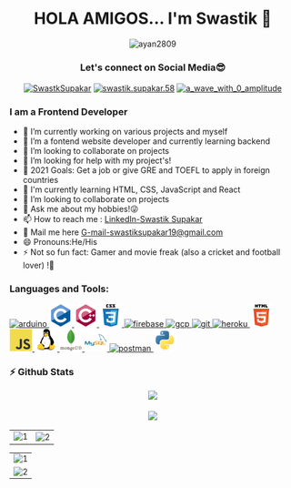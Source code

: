 <h1 align="center">HOLA AMIGOS... I'm Swastik 👋</h1>
<p align="center"> <img src="https://komarev.com/ghpvc/?username=swastik58&label=Profile%20views&color=0e75b6&style=flat" alt="ayan2809" /> </p>


<p align="center">
<h3 align="center">Let's connect on Social Media😎</h3>
<p align="center">
<a href="https://twitter.com/SwastikSupakar" target="_blank"><img align="center" src="https://raw.githubusercontent.com/rahuldkjain/github-profile-readme-generator/master/src/images/icons/Social/twitter.svg" alt="SwastkSupakar" height="30" width="40" /></a>
<a href="https://www.facebook.com/swastik.supakar.58/" target="_blank"><img align="center" src="https://raw.githubusercontent.com/rahuldkjain/github-profile-readme-generator/master/src/images/icons/Social/facebook.svg" alt="swastik.supakar.58" height="30" width="40" /></a>
<a href="https://www.instagram.com/a_wave_with_0_amplitude/?hl=en" target="_blank"><img align="center" src="https://raw.githubusercontent.com/rahuldkjain/github-profile-readme-generator/master/src/images/icons/Social/instagram.svg" alt="a_wave_with_0_amplitude" height="30" width="40" /></a>
</p>
</p>



### I am a Frontend Developer

- 🔭 I’m currently working on various projects and myself
- 🌱 I’m a fontend website developer and currently learning backend
- 👯 I’m looking to collaborate on projects
- 🤔 I’m looking for help with my project's!
- 🥅 2021 Goals: Get a job or give GRE and TOEFL to apply in foreign countries
- 🌱 I'm currently learning HTML, CSS, JavaScript and React
- 👯 I’m looking to collaborate on projects
- 💬 Ask me about my hobbies!😜
- 📫 How to reach me : [LinkedIn-Swastik Supakar](https://www.linkedin.com/in/swastik-s-697214100/) 
- 📩 Mail me here [G-mail-swastiksupakar19@gmail.com](mailto:swastiksupakar19@gmail.com)
- 😄 Pronouns:He/His
- ⚡ Not so fun fact: Gamer and movie freak (also a cricket and football lover) !🤣

<h3 align="left">Languages and Tools:</h3>
<p align="left"> <a href="https://www.arduino.cc/" target="_blank"> <img src="https://cdn.worldvectorlogo.com/logos/arduino-1.svg" alt="arduino" width="40" height="40"/> </a> <a href="https://www.cprogramming.com/" target="_blank"> <img src="https://raw.githubusercontent.com/devicons/devicon/master/icons/c/c-original.svg" alt="c" width="40" height="40"/> </a> <a href="https://www.w3schools.com/cpp/" target="_blank"> <img src="https://raw.githubusercontent.com/devicons/devicon/master/icons/cplusplus/cplusplus-original.svg" alt="cplusplus" width="40" height="40"/> </a> <a href="https://www.w3schools.com/css/" target="_blank"> <img src="https://raw.githubusercontent.com/devicons/devicon/master/icons/css3/css3-original-wordmark.svg" alt="css3" width="40" height="40"/> </a> <a href="https://firebase.google.com/" target="_blank"> <img src="https://www.vectorlogo.zone/logos/firebase/firebase-icon.svg" alt="firebase" width="40" height="40"/> </a> <a href="https://cloud.google.com" target="_blank"> <img src="https://www.vectorlogo.zone/logos/google_cloud/google_cloud-icon.svg" alt="gcp" width="40" height="40"/> </a> <a href="https://git-scm.com/" target="_blank"> <img src="https://www.vectorlogo.zone/logos/git-scm/git-scm-icon.svg" alt="git" width="40" height="40"/> </a> <a href="https://heroku.com" target="_blank"> <img src="https://www.vectorlogo.zone/logos/heroku/heroku-icon.svg" alt="heroku" width="40" height="40"/> </a> <a href="https://www.w3.org/html/" target="_blank"> <img src="https://raw.githubusercontent.com/devicons/devicon/master/icons/html5/html5-original-wordmark.svg" alt="html5" width="40" height="40"/> </a> <a href="https://developer.mozilla.org/en-US/docs/Web/JavaScript" target="_blank"> <img src="https://raw.githubusercontent.com/devicons/devicon/master/icons/javascript/javascript-original.svg" alt="javascript" width="40" height="40"/> </a> <a href="https://www.linux.org/" target="_blank"> <img src="https://raw.githubusercontent.com/devicons/devicon/master/icons/linux/linux-original.svg" alt="linux" width="40" height="40"/> </a> <a href="https://www.mongodb.com/" target="_blank"> <img src="https://raw.githubusercontent.com/devicons/devicon/master/icons/mongodb/mongodb-original-wordmark.svg" alt="mongodb" width="40" height="40"/> </a> <a href="https://www.mysql.com/" target="_blank"> <img src="https://raw.githubusercontent.com/devicons/devicon/master/icons/mysql/mysql-original-wordmark.svg" alt="mysql" width="40" height="40"/> </a> <a href="https://postman.com" target="_blank"> <img src="https://www.vectorlogo.zone/logos/getpostman/getpostman-icon.svg" alt="postman" width="40" height="40"/> </a> <a href="https://www.python.org" target="_blank"> <img src="https://raw.githubusercontent.com/devicons/devicon/master/icons/python/python-original.svg" alt="python" width="40" height="40"/> </a> </p>


### ⚡ Github Stats
 <p align="center">
<img src="https://github-profile-trophy.vercel.app/?username=swastik58&theme=darkhub">
<br><br>
<img src="https://github-readme-streak-stats.herokuapp.com/?user=swastik58&theme=merko">
</p>
<table>
  <tr>
    <td><img src="https://github-readme-stats.vercel.app/api?username=swastik58&theme=radical&show_icons=true&include_all_commits=true&count_private=true"  display=block width=100% height=auto alt="1"></td>
    <td><img src="https://github-readme-stats.vercel.app/api/top-langs/?username=swastik58&theme=radical&layout=compact&hide=Jupyter%20Notebook&langs_count=8"  display=block height=190 align="center" alt="2"></td>
   </tr>
</table>

<table>
  <tr>
    <td><img src="https://github-profile-summary-cards.vercel.app/api/cards/profile-details?username=swastik58&theme=solarized_dark"  display=block width=100% height=auto alt="1"></td>
   </tr>
   <tr>
      <td><img src="https://activity-graph.herokuapp.com/graph?username=swastik58&bg_color=073642&color=859900&line=006400&point=35aea1&area=true" display=block width=100% height=auto alt="2"></td>
  </td>
  </tr>
</table>
